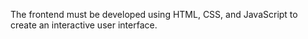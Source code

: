 The frontend must be developed using HTML, CSS, and JavaScript to create an interactive user interface.
